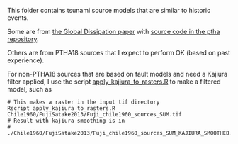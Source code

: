 This folder contains tsunami source models that are similar to historic events. 

Some are from [the Global Dissipation paper](https://www.frontiersin.org/articles/10.3389/feart.2020.598235/full) with [source code in the ptha repository](https://github.com/GeoscienceAustralia/ptha/tree/master/misc/nearshore_testing_2020/sources).

Others are from PTHA18 sources that I expect to perform OK (based on past experience).

For non-PTHA18 sources that are based on fault models and need a Kajiura filter applied, I use the script [apply_kajiura_to_rasters.R](apply_kajiura_to_rasters.R) to make a filtered model, such as
```
# This makes a raster in the input tif directory
Rscript apply_kajiura_to_rasters.R Chile1960/FujiSatake2013/Fuji_chile1960_sources_SUM.tif
# Result with kajiura smoothing is in
#   ./Chile1960/FujiSatake2013/Fuji_chile1960_sources_SUM_KAJIURA_SMOOTHED.tif
```



